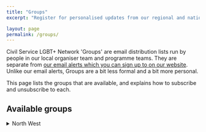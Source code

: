 ```yaml
---
title: "Groups"
excerpt: "Register for personalised updates from our regional and national teams, and our inclusion programmes."

layout: page
permalink: /groups/
---
```


Civil Service LGBT+ Network 'Groups' are email distribution lists run by people in our local organiser team and programme teams. They are separate from [our email alerts which you can sign up to on our website](/join-us). Unlike our email alerts, Groups are a bit less formal and a bit more personal.

This page lists the groups that are available, and explains how to subscribe and unsubscribe to each.

## Available groups

<details><summary>North West</summary>
  <p>The North West group is for members who live in the North West region of England. It is run by our local organisers in the North West region.</p> 
  
  <p>You can subscribe to the North West group by sending an email to<br> <code>northwest+subscribe@groups.civilservice.lgbt</code></p>
  <a href="mailto:northwest+subscribe@groups.civilservice.lgbt?subject=SUBSCRIBE&body=Send%20this%20email%20to%20subscribe%20to%20the%20North%20West%20group.%0D%0A%0D%0AYou%20will%20receive%20a%20reply%20asking%20you%20to%20confirm%20your%20subscription.%0D%0A%0D%0AReply%20with%20blank%20email%20to%20confirm%20your%20subscription.%0D%0A%0D%0AIf%20you%20change%20your%20mind%2C%20you%20can%20unsubscribe%20at%20any%20time%20by%20emailing%20northwest%2Bunsubscribe%40groups.civilservice.lgbt" class="button" title="Subscribe to the North West Group (Opens a new email)">Subscribe to this group</a>
  <p>If you want to stop receiving emails from this group, you can unsubscribe by sending an email to <br><code>northwest+subscribe@groups.civilservice.lgbt</code></p>
  <a href="mailto:northwest+unsubscribe@groups.civilservice.lgbt?subject=UNSUBSCRIBE&body=Send%20this%20email%20to%20unsubscribe%20from%20the%20North%20West%20group.%0D%0A%0D%0AYou%20must%20send%20the%20email%20from%20the%20same%20email%20address%20you%20signed%20up%20with%20in%20order%20for%20this%20to%20work." class="button" title="Unsubscribe from the North West Group (Opens a new email)">Unsubscribe from this group</a>
</details>
